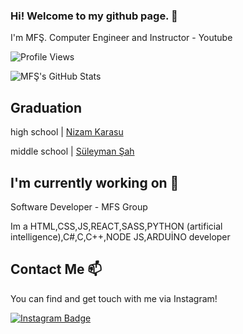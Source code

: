### Hi! Welcome to my github page. 👋


I'm MFŞ. Computer Engineer and Instructor - Youtube

![Profile Views](https://komarev.com/ghpvc/?username=muhamedsahin)

![MFŞ's GitHub Stats](https://github-readme-stats.vercel.app/api?username=muhamedsahin&show_icons=true)

## Graduation

high school |  [Nizam Karasu](https://nkarasu.meb.k12.tr)

middle school | [Süleyman Şah](https://suleymansahiho.meb.k12.tr)

## I'm currently working on 🔭

Software Developer - MFS Group

Im a HTML,CSS,JS,REACT,SASS,PYTHON (artificial intelligence),C#,C,C++,NODE JS,ARDUİNO developer


## Contact Me 📫

You can find and get touch with me via Instagram!

[![Instagram Badge](https://img.shields.io/badge/muhamedsahin378-follow%20on%20instagram-blue?style=for-the-badge&logo=instagram)](https://www.instagram.com/muhamedsahin378/)

